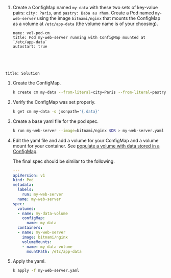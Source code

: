 
1. Create a ConfigMap named `my-data` with these two sets of key-value pairs: `city: Paris`, and `pastry: Baba au rhum`.  Create a Pod named `my-web-server` using the image `bitnami/nginx` that mounts the ConfigMap as a volume at `/etc/app-data` (the volume name is of your choosing).

    ```examiner:execute-test
    name: vol-pod-cm
    title: Pod my-web-server running with ConfigMap mounted at `/etc/app-data`
    autostart: true
    ```

<div style="margin-top: 5em;"></div>

```section:begin
title: Solution
```

1. Create the ConfigMap.

    ```bash
    k create cm my-data --from-literal=city=Paris --from-literal=pastry="Baba au rhum"
    ```

1. Verify the ConfigMap was set properly.

    ```bash
    k get cm my-data -o jsonpath='{.data}'
    ```

1. Create a base yaml file for the pod spec.

    ```bash
    k run my-web-server --image=bitnami/nginx $DR > my-web-server.yaml
    ```

1. Edit the yaml file and add a volume for your ConfigMap and a volume mount for your container.  See [populate a volume with data stored in a ConfigMap](https://kubernetes.io/docs/tasks/configure-pod-container/configure-pod-configmap/#populate-a-volume-with-data-stored-in-a-configmap).

    The final spec should be similar to the following.

    ```yaml
    ---
    apiVersion: v1
    kind: Pod
    metadata:
      labels:
        run: my-web-server
      name: my-web-server
    spec:
      volumes:
      - name: my-data-volume
        configMap:
          name: my-data
      containers:
      - name: my-web-server
        image: bitnami/nginx
        volumeMounts:
        - name: my-data-volume
          mountPath: /etc/app-data
    ```

1. Apply the yaml.

    ```bash
    k apply -f my-web-server.yaml 
    ```

```section:end
```
